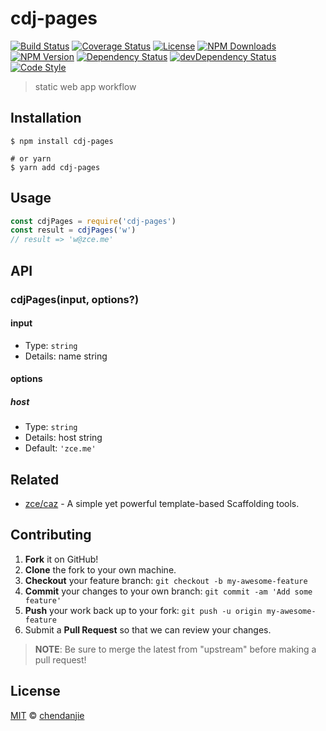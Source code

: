 # cdj-pages

[![Build Status][actions-img]][actions-url]
[![Coverage Status][codecov-img]][codecov-url]
[![License][license-img]][license-url]
[![NPM Downloads][downloads-img]][downloads-url]
[![NPM Version][version-img]][version-url]
[![Dependency Status][dependency-img]][dependency-url]
[![devDependency Status][devdependency-img]][devdependency-url]
[![Code Style][style-img]][style-url]

> static web app workflow

## Installation

```shell
$ npm install cdj-pages

# or yarn
$ yarn add cdj-pages
```

## Usage

<!-- TODO: Introduction of Usage -->

```javascript
const cdjPages = require('cdj-pages')
const result = cdjPages('w')
// result => 'w@zce.me'
```

## API

<!-- TODO: Introduction of API -->

### cdjPages(input, options?)

#### input

- Type: `string`
- Details: name string

#### options

##### host

- Type: `string`
- Details: host string
- Default: `'zce.me'`

## Related

- [zce/caz](https://github.com/zce/caz) - A simple yet powerful template-based Scaffolding tools.

## Contributing

1. **Fork** it on GitHub!
2. **Clone** the fork to your own machine.
3. **Checkout** your feature branch: `git checkout -b my-awesome-feature`
4. **Commit** your changes to your own branch: `git commit -am 'Add some feature'`
5. **Push** your work back up to your fork: `git push -u origin my-awesome-feature`
6. Submit a **Pull Request** so that we can review your changes.

> **NOTE**: Be sure to merge the latest from "upstream" before making a pull request!

## License

[MIT](LICENSE) &copy; [chendanjie](https://github.com/)



[actions-img]: https://img.shields.io/github/workflow/status/zce/cdj-pages/CI
[actions-url]: https://github.com/zce/cdj-pages/actions
[codecov-img]: https://img.shields.io/codecov/c/github/zce/cdj-pages
[codecov-url]: https://codecov.io/gh/zce/cdj-pages
[license-img]: https://img.shields.io/github/license/zce/cdj-pages
[license-url]: https://github.com/zce/cdj-pages/blob/master/LICENSE
[downloads-img]: https://img.shields.io/npm/dm/cdj-pages
[downloads-url]: https://npm.im/cdj-pages
[version-img]: https://img.shields.io/npm/v/cdj-pages
[version-url]: https://npm.im/cdj-pages
[dependency-img]: https://img.shields.io/david/zce/cdj-pages
[dependency-url]: https://david-dm.org/zce/cdj-pages
[devdependency-img]: https://img.shields.io/david/dev/zce/cdj-pages
[devdependency-url]: https://david-dm.org/zce/cdj-pages?type=dev
[style-img]: https://img.shields.io/badge/code_style-standard-brightgreen
[style-url]: https://standardjs.com
